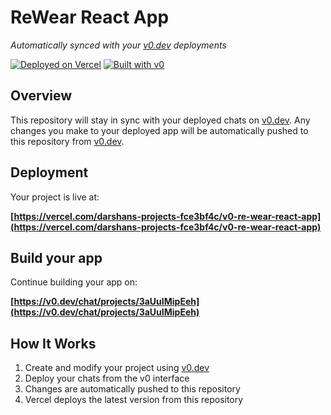 # ReWear React App

*Automatically synced with your [v0.dev](https://v0.dev) deployments*

[![Deployed on Vercel](https://img.shields.io/badge/Deployed%20on-Vercel-black?style=for-the-badge&logo=vercel)](https://vercel.com/darshans-projects-fce3bf4c/v0-re-wear-react-app)
[![Built with v0](https://img.shields.io/badge/Built%20with-v0.dev-black?style=for-the-badge)](https://v0.dev/chat/projects/3aUuIMipEeh)

## Overview

This repository will stay in sync with your deployed chats on [v0.dev](https://v0.dev).
Any changes you make to your deployed app will be automatically pushed to this repository from [v0.dev](https://v0.dev).

## Deployment

Your project is live at:

**[https://vercel.com/darshans-projects-fce3bf4c/v0-re-wear-react-app](https://vercel.com/darshans-projects-fce3bf4c/v0-re-wear-react-app)**

## Build your app

Continue building your app on:

**[https://v0.dev/chat/projects/3aUuIMipEeh](https://v0.dev/chat/projects/3aUuIMipEeh)**

## How It Works

1. Create and modify your project using [v0.dev](https://v0.dev)
2. Deploy your chats from the v0 interface
3. Changes are automatically pushed to this repository
4. Vercel deploys the latest version from this repository